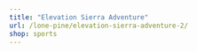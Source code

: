 ```yaml
---
title: "Elevation Sierra Adventure"
url: /lone-pine/elevation-sierra-adventure-2/
shop: sports
---
```

